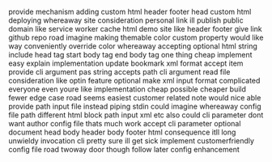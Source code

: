 provide mechanism adding custom html header footer head custom html deploying whereaway site consideration personal link ill publish public domain like service worker cache html demo site like header footer give link github repo road imagine making themable color custom property would like way conveniently override color whereaway accepting optional html string include head tag start body tag end body tag one thing cheap implement easy explain implementation update bookmark xml format accept item provide cli argument pas string accepts path cli argument read file consideration like optin feature optional make xml input format complicated everyone even youre like implementation cheap possible cheaper build fewer edge case road seems easiest customer related note would nice able provide path input file instead piping stdin could imagine whereaway config file path different html block path input xml etc also could cli parameter dont want author config file thats much work accept cli parameter optional document head body header body footer html consequence itll long unwieldy invocation cli pretty sure ill get sick implement customerfriendly config file road twoway door though follow later config enhancement
